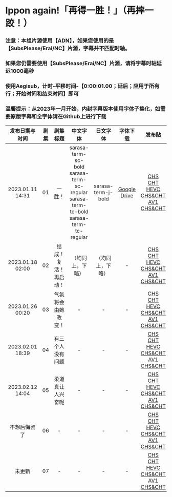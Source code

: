 # Ippon again!「再得一胜！」（再摔一跤！）

### 注意：本组片源使用【ADN】，如果您使用的是【SubsPlease/Erai/NC】片源，字幕并不匹配时轴。

### 如果您仍需要使用【SubsPlease/Erai/NC】片源，请将字幕时轴延迟1000毫秒

### 使用Aegisub，计时-平移时间-【0:00:01.00；延后；应用于所有行；开始时间和结束时间】即可

### 温馨提示：从2023年一月开始，内封字幕版本使用字体子集化，如需要原版字幕和全字体请在Github上进行下载

发布日期与时间 | 剧集 | 剧集标题 | 中文字体 | 日文字体 | 字体下载 | 发布贴
:---: | :---: | :---: | :---: | :---: | :---: | :---:
2023.01.11 14:31 | 01 | 一胜！ | sarasa-term-sc-bold <br/> sarasa-term-sc-regular <br/> sarasa-term-tc-bold <br/> sarasa-term-tc-regular | sarasa-term-j-bold | [Google Drive](https://drive.google.com/drive/folders/1iypa6zAL0BJhom4-htpNNXLzyMMuB_xx?usp=sharing) | [CHS](https://bangumi.moe/torrent/63be57ce1bdd67000757069e)<br/>[CHT](https://bangumi.moe/torrent/63be58011bdd670007570781)<br/>[HEVC CHS&CHT](https://bangumi.moe/torrent/63be58441bdd670007570875)<br/>[AV1 CHS&CHT](https://bangumi.moe/torrent/63c7688a5fa12c00072fde62)
2023.01.18 02:00 | 02 | 结成！复活！再启动！ | （均同上，下略） | （均同上，下略） | - | [CHS](https://bangumi.moe/torrent/63c6e2281bdd67000772c603)<br/>[CHT](https://bangumi.moe/torrent/63c6e2a31bdd67000772c7f9)<br/>[HEVC CHS&CHT](https://bangumi.moe/torrent/63c6e30e1bdd67000772c9c7)<br/>[AV1 CHS&CHT](https://bangumi.moe/torrent/63c768b25fa12c00072fdf03)
2023.01.26 00:20 | 03 | 气氛 将会由她改变！ | - | - | - | [CHS](https://bangumi.moe/torrent/63d156d05fa12c00075165a7)<br/>[CHT](https://bangumi.moe/torrent/63d156ee5fa12c000751660a)<br/>[HEVC CHS&CHT](https://bangumi.moe/torrent/63d157125fa12c000751668d)<br/>[AV1 CHS&CHT](https://bangumi.moe/torrent/63d157555fa12c0007516770)
2023.02.01 18:39 | 04 | 有三个人 没有问题 | - | - | - | [CHS](https://bangumi.moe/torrent/63da41675fa12c000770d8c2)<br/>[CHT](https://bangumi.moe/torrent/63da41fa5fa12c000770daea)<br/>[HEVC CHS&CHT](https://bangumi.moe/torrent/63da42885fa12c000770dd0e)<br/>[AV1 CHS&CHT](https://bangumi.moe/torrent/63da45215fa12c000770e766)
2023.02.12 14:04 | 05 | 柔道 真让人兴奋呢 | - | - | - | [CHS](https://bangumi.moe/torrent/63e88154c02db3000707240c)<br/>[CHT](https://bangumi.moe/torrent/63e881cac02db300070725ba)<br/>[HEVC CHS&CHT](https://bangumi.moe/torrent/63e88214c02db300070726b8)<br/>[AV1 CHS&CHT](https://bangumi.moe/torrent/63e88253c02db300070727a1)
不想后悔罢了 | 06 | - | - | - | - | [CHS]()<br/>[CHT]()<br/>[HEVC CHS&CHT]()<br/>[AV1 CHS&CHT]()
未更新 | 07 | - | - | - | - | [CHS]()<br/>[CHT]()<br/>[HEVC CHS&CHT]()<br/>[AV1 CHS&CHT]()
